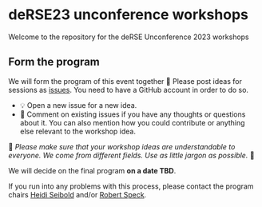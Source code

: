 # deRSE23 unconference workshops

Welcome to the repository for the deRSE Unconference 2023 workshops

## Form the program

We will form the program of this event together :handshake: 
Please post ideas for sessions as [issues](). You need to have a GitHub account in order to do so.

- :bulb: Open a new issue for a new idea.
- :cherries: Comment on existing issues if you have any thoughts or questions about it. You can also mention how you could contribute or anything else relevant to the workshop idea.

:information_desk_person:
*Please make sure that your workshop ideas are understandable to everyone. We come from different fields. Use as little jargon as possible.* 
:information_desk_person:

We will decide on the final program **on a date TBD**.

If you run into any problems with this process, please contact the program chairs [Heidi Seibold](mailto:heidi@seibold.co) and/or [Robert Speck](mailto:r.speck@fz-juelich.de).

